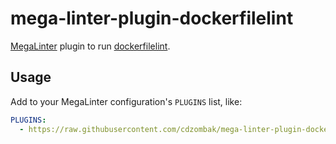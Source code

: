 # mega-linter-plugin-dockerfilelint

[MegaLinter](https://megalinter.io/) plugin to run [dockerfilelint](https://github.com/replicatedhq/dockerfilelint).

## Usage

Add to your MegaLinter configuration's `PLUGINS` list, like:

```yaml
PLUGINS:
  - https://raw.githubusercontent.com/cdzombak/mega-linter-plugin-dockerfilelint/main/mega-linter-plugin-dockerfilelint/dockerfilelint.megalinter-descriptor.yml
```
